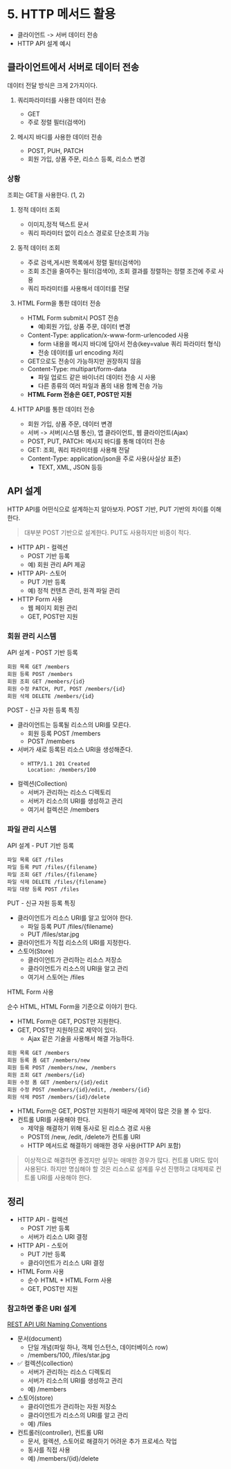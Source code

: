 # 5. HTTP 메서드 활용

- 클라이언트 -> 서버 데이터 전송
- HTTP API 설계 예시

## 클라이언트에서 서버로 데이터 전송

데이터 전달 방식은 크게 2가지이다.

1. 쿼리파라미터를 사용한 데이터 전송
    - GET
    - 주로 정렬 필터(검색어)

2. 메시지 바디를 사용한 데이터 전송
    - POST, PUH, PATCH
    - 회원 가입, 상품 주문, 리소스 등록, 리소스 변경

### 상황

조회는 GET을 사용한다. (1, 2)

1. 정적 데이터 조회
    - 이미지,정적 텍스트 문서
    - 쿼리 파라미터 없이 리소스 경로로 단순조회 가능
2. 동적 데이터 조회
    - 주로 검색,게시판 목록에서 정렬 필터(검색어)
    - 조회 조건을 줄여주는 필터(검색어), 조회 결과를 정렬하는 정렬 조건에 주로 사용
    - 쿼리 파라미터를 사용해서 데이터를 전달
3. HTML Form을 통한 데이터 전송
    - HTML Form submit시 POST 전송
        - 예)회원 가입, 상품 주문, 데이터 변경
    - Content-Type: application/x-www-form-urlencoded 사용
        - form 내용을 메시지 바디에 담아서 전송(key=value 쿼리 파라미터 형식)
        - 전송 데이터를 url encoding 처리
    - GET으로도 전송이 가능하지만 권장하지 않음
    - Content-Type: multipart/form-data
        - 파일 업로드 같은 바이너리 데이터 전송 시 사용
        - 다른 종류의 여러 파일과 폼의 내용 함께 전송 가능
    - **HTML Form 전송은 GET, POST만 지원**

4. HTTP API를 통한 데이터 전송
    - 회원 가입, 상품 주문, 데이터 변경
    - 서버 -> 서버(시스템 통신), 앱 클라이언트, 웹 클라이언트(Ajax)
    - POST, PUT, PATCH: 메시지 바디를 통해 데이터 전송
    - GET: 조회, 쿼리 파라미터를 사용해 전달
    - Content-Type: application/json을 주로 사용(사실상 표준)
        - TEXT, XML, JSON 등등

## API 설계

HTTP API를 어떤식으로 설계하는지 알아보자. POST 기반, PUT 기반의 차이를 이해한다.

> 대부분 POST 기반으로 설계한다. PUT도 사용하지만 비중이 적다.

- HTTP API - 컬렉션
    - POST 기반 등록
    - 예) 회원 관리 API 제공
- HTTP API- 스토어
    - PUT 기반 등록
    - 예) 정적 컨텐츠 관리, 원격 파일 관리
- HTTP Form 사용
    - 웹 페이지 회원 관리
    - GET, POST만 지원

### 회원 관리 시스템

API 설계 - POST 기반 등록

```text
회원 목록 GET /members
회원 등록 POST /members
회원 조회 GET /members/{id}
회원 수정 PATCH, PUT, POST /members/{id}
회원 삭제 DELETE /members/{id}
```

POST - 신규 자원 등록 특징

- 클라이언트는 등록될 리소스의 URI를 모른다.
    - 회원 등록 POST /members
    - POST /members
- 서버가 새로 등록된 리소스 URI을 생성해준다.
    - ```text
      HTTP/1.1 201 Created
      Location: /members/100
      ```
- 컬렉션(Collection)
    - 서버가 관리하는 리소스 디렉토리
    - 서버가 리소스의 URI를 생성하고 관리
    - 여기서 컬렉션은 /members

### 파일 관리 시스템

API 설계 - PUT 기반 등록

```text
파일 목록 GET /files
파일 등록 PUT /files/{filename}
파일 조회 GET /files/{filename}
파일 삭제 DELETE /files/{filename}
파일 대량 등록 POST /files
```

PUT - 신규 자원 등록 특징

- 클라이언트가 리소스 URI를 알고 있어야 한다.
    - 파일 등록 PUT /files/{filename}
    - PUT /files/star.jpg
- 클라이언트가 직접 리소스의 URI를 지정한다.
- 스토어(Store)
    - 클라이언트가 관리하는 리소스 저장소
    - 클라이언트가 리소스의 URI을 알고 관리
    - 여기서 스토어는 /files

HTML Form 사용

순수 HTML, HTML Form을 기준으로 이야기 한다.

- HTML Form은 GET, POST만 지원한다.
- GET, POST만 지원하므로 제약이 있다.
    - Ajax 같은 기술을 사용해서 해결 가능하다.

```text
회원 목록 GET /members
회원 등록 폼 GET /members/new
회원 등록 POST /members/new, /members
회원 조회 GET /members/{id}
회원 수정 폼 GET /members/{id}/edit
회원 수정 POST /members/{id}/edit, /members/{id}
회원 삭제 POST /members/{id}/delete
```

- HTML Form은 GET, POST만 지원하기 때문에 제약이 많은 것을 볼 수 있다.
- 컨트롤 URI를 사용해야 한다.
    - 제약을 해결하기 위해 동사로 된 리소스 경로 사용
    - POST의 /new, /edit, /delete가 컨트롤 URI
    - HTTP 메서드로 해결하기 애매한 경우 사용(HTTP API 포함)

> 이상적으로 해결하면 좋겠지만 실무는 애매한 경우가 많다. 컨트롤 URI도 많이 사용된다.
> 하지만 명심해야 할 것은 리소스로 설계를 우선 진행하고 대체제로 컨트롤 URI를 사용해야 한다.

## 정리

- HTTP API - 컬렉션
    - POST 기반 등록
    - 서버가 리소스 URI 결정
- HTTP API - 스토어
    - PUT 기반 등록
    - 클라이언트가 리소스 URI 결정
- HTML Form 사용
    - 순수 HTML + HTML Form 사용
    - GET, POST만 지원

### 참고하면 좋은 URI 설계

[REST API URI Naming Conventions](https://restfulapi.net/resource-naming/)

- 문서(document)
    - 단일 개념(파일 하나, 객체 인스턴스, 데이터베이스 row)
    - /members/100, /files/star.jpg
- ✅ 컬렉션(collection)
    - 서버가 관리하는 리소스 디렉토리
    - 서버가 리소스의 URI를 생성하고 관리
    - 예) /members
- 스토어(store)
    - 클라이언트가 관리하는 자원 저장소
    - 클라이언트가 리소스의 URI를 알고 관리
    - 예) /files
- 컨트롤러(controller), 컨트롤 URI
    - 문서, 컬렉션, 스토어로 해결하기 어려운 추가 프로세스 작업
    - 동사를 직접 사용
    - 예) /members/{id}/delete